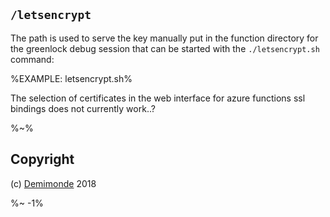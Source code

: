 ## `/letsencrypt`

The path is used to serve the key manually put in the function directory for the greenlock debug session that can be started with the `./letsencrypt.sh` command:

%EXAMPLE: letsencrypt.sh%

The selection of certificates in the web interface for azure functions ssl bindings does not currently work..?

%~%

## Copyright

(c) [Demimonde][1] 2018

[1]: https://demimonde.cc

%~ -1%